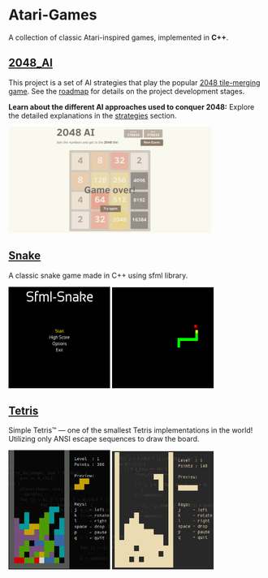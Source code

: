 # Atari-Games

A collection of classic Atari-inspired games, implemented in **C++**.

## [2048_AI](./2048_AI/)

This project is a set of AI strategies that play the popular [2048 tile-merging game](https://github.com/gabrielecirulli/2048).
See the [roadmap](/roadmap.md) for details on the project development stages.

**Learn about the different AI approaches used to conquer 2048:** Explore the detailed explanations in the [strategies](./2048_AI/strategies/README.md) section.

<img src="./2048_AI/images/expectimax/monotonicity-padded.png" width="400" alt="2048 preview">

## [Snake](./Snake/)

A classic snake game made in C++ using sfml library.

<img src="./Snake/Screenshots/5.png" width="200" alt="snake preview"> <img src="./Snake/Screenshots/2.png" width="200" alt="snake preview">

## [Tetris](./Tetris/)

Simple Tetris™ — one of the smallest Tetris implementations in the world!
Utilizing only ANSI escape sequences to draw the board.

<img src="./Tetris/simple-tetris-color.png" width="200" alt="tetris preview"> <img src="./Tetris/simple-tetris.png" width="200" alt="tetris preview">